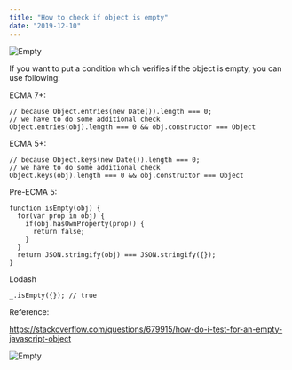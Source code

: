 ```yaml
---
title: "How to check if object is empty"
date: "2019-12-10"
---
```


![Empty](https://i.imgur.com/6uOGygm.jpg "Photo by Pixabay from Pexels")

If you want to put a condition which verifies if the object is empty, you can use following:

ECMA 7+:
```
// because Object.entries(new Date()).length === 0;
// we have to do some additional check
Object.entries(obj).length === 0 && obj.constructor === Object
```

ECMA 5+:
```
// because Object.keys(new Date()).length === 0;
// we have to do some additional check
Object.keys(obj).length === 0 && obj.constructor === Object
```

Pre-ECMA 5:
```
function isEmpty(obj) {
  for(var prop in obj) {
    if(obj.hasOwnProperty(prop)) {
      return false;
    }
  }
  return JSON.stringify(obj) === JSON.stringify({});
}
```

Lodash
```
_.isEmpty({}); // true
```

Reference:

https://stackoverflow.com/questions/679915/how-do-i-test-for-an-empty-javascript-object

![Empty](https://i.imgur.com/v8eHezH.jpg "Photo by Sebastian Palomino from Pexels")

